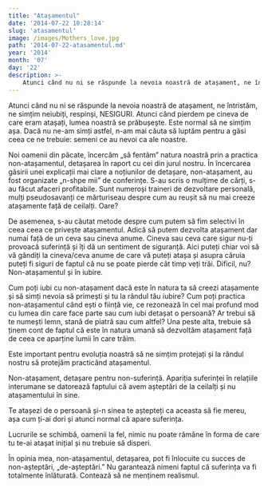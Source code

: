 ```yaml
---
title: "Atașamentul"
date: '2014-07-22 10:28:14'
slug: 'atasamentul'
image: /images/Mothers_love.jpg
path: '2014-07-22-atasamentul.md'
year: '2014'
month: '07'
day: '22'
description: >-
    Atunci când nu ni se răspunde la nevoia noastră de atașament, ne întristăm, ne simțim neiubiți, respinși, NESIGURI. Atunci când pierdem pe cineva de care eram atașați, lumea noastră se prăbușește. Est
---
```

<div class="kg-card-markdown"><p>Atunci când nu ni se răspunde la nevoia noastră de atașament, ne întristăm, ne simțim neiubiți, respinși, NESIGURI. Atunci când pierdem pe cineva de care eram atașați, lumea noastră se prăbușește. Este normal să ne simțim așa. Dacă nu ne-am simți astfel, n-am mai căuta să luptăm pentru a găsi ceea ce ne trebuie: semeni ce au nevoi ca ale noastre.</p>
<p>Noi oamenii din păcate, încercăm „să fentăm” natura noastră prin a practica non-atașamentul, detașarea în raport cu cei din jurul nostru. În încercarea găsirii unei explicații mai clare a noțiunilor de detașare, non-atașament, au fost organizate „n-shpe mii” de conferințe. S-au scris o mulțime de cărți, s-au făcut afaceri profitabile. Sunt numeroși traineri de dezvoltare personală, mulți pseudosavanți ce mărturiseau despre cum au reușit să nu mai creeze atașamente față de ceilalți. Oare?</p>
<p>De asemenea, s-au căutat metode despre cum putem să fim selectivi în ceea ceea ce privește atașamentul. Adică să putem dezvolta atașament dar numai față de un ceva sau cineva anume. Cineva sau ceva care sigur nu-ți provoacă suferință și îți dă un sentiment de siguranță. Aici puteți chiar voi să vă gândiți la cineva/ceva anume de care vă puteți atașa și asupra căruia puteți fi siguri de faptul că nu se poate pierde cât timp veți trăi. Dificil, nu? Non-atașamentul și în iubire.</p>
<p>Cum poți iubi cu non-atașament dacă este în natura ta să creezi atașamente și să simți nevoia să primești și tu la rândul tău iubire? Cum poți practica non-atașamentul când ești o ființă vie, ce rezonează în cel mai profund mod cu lumea din care face parte sau cum iubi detașat o persoană? Ar trebui să te numești lemn, stană de piatră sau cum altfel? Una peste alta, trebuie să ținem cont de faptul că este în natura umană să dezvoltăm atașament față de ceea ce aparține lumii în care trăim.</p>
<p>Este important pentru evoluția noastră să ne simțim protejați și la rândul nostru să protejăm practicând atașamentul.</p>
<p>Non-atașament, detașare pentru non-suferință. Apariția suferinței în relațiile interumane se datorează faptului că avem așteptări de la ceilalți și nu atașamentului în sine.</p>
<p>Te atașezi de o persoană și-n sinea te aștepteți ca aceasta să fie mereu, așa cum ți-ai dori și atunci normal că apare suferința.</p>
<p>Lucrurile se schimbă, oamenii la fel, nimic nu poate rămâne în forma de care tu te-ai atașat inițial și nu trebuie să disperi.</p>
<p>În opinia mea, non-atașamentul, detașarea, pot fi înlocuite cu succes de non-așteptări, „de-așteptări.” Nu garantează nimeni faptul că suferința va fi totalmente înlăturată. Contează să ne menținem realismul.</p>
<p> </p>
<p> </p>
<p> </p>
</div>
    